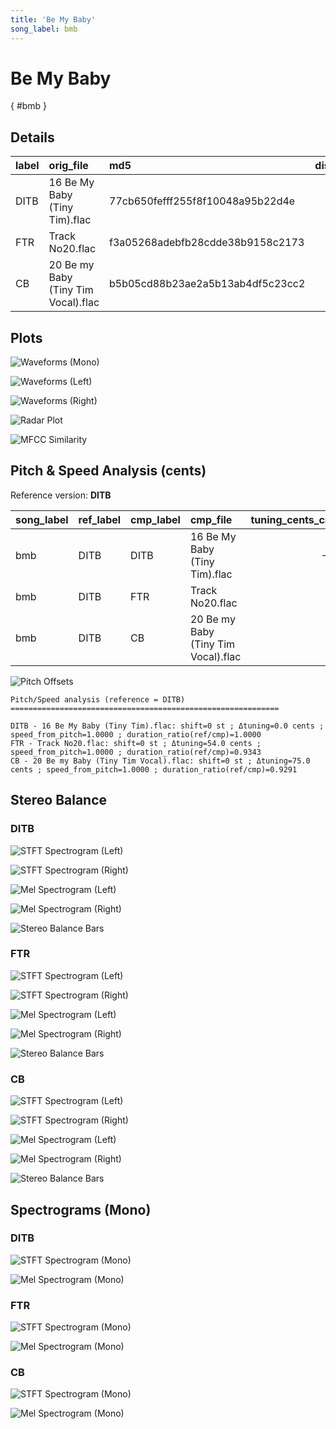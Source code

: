 ```yaml
---
title: 'Be My Baby'
song_label: bmb
---
```


# Be My Baby

[](){ #bmb }

## Details

| label | orig_file                           | md5                              | disc | track | duration_sec | duration_fmt | loudness | loudness_left | loudness_right | loudness_balance |       rms | rms_left | rms_right | rms_balance |   lr_corr | spectral_centroid |
| :---- | :---------------------------------- | :------------------------------- | ---: | ----: | -----------: | :----------- | -------: | ------------: | -------------: | ---------------: | --------: | -------: | --------: | ----------: | --------: | ----------------: |
| DITB  | 16 Be My Baby (Tiny Tim).flac       | 77cb650fefff255f8f10048a95b22d4e |    1 |    16 |       345.08 | 05:45:080    | -18.0319 |      -15.6589 |        -15.913 |         0.254138 |  0.132364 | 0.156025 |  0.152597 |    0.003428 |  0.519683 |           1635.73 |
| FTR   | Track No20.flac                     | f3a05268adebfb28cdde38b9158c2173 |    6 |    20 |       369.36 | 06:09:360    | -22.4717 |      -16.9266 |       -19.6026 |          2.67602 | 0.0593101 | 0.101451 | 0.0708988 |   0.0305521 | -0.111429 |              2401 |
| CB    | 20 Be my Baby (Tiny Tim Vocal).flac | b5b05cd88b23ae2a5b13ab4df5c23cc2 |    6 |    20 |      371.427 | 06:11:427    | -22.4857 |      -16.9513 |       -19.6147 |          2.66331 | 0.0591953 | 0.101195 | 0.0706797 |   0.0305158 | -0.110619 |           2399.11 |

## Plots

![Waveforms (Mono)](../assets/songs/bmb/bmb-waveforms_Mono.png)

![Waveforms (Left)](../assets/songs/bmb/bmb-waveforms_L.png)

![Waveforms (Right)](../assets/songs/bmb/bmb-waveforms_R.png)

![Radar Plot](../assets/songs/bmb/bmb-radar_plot.png)

![MFCC Similarity](../assets/songs/bmb/bmb-similarity_matrix.png)

## Pitch & Speed Analysis (cents)

Reference version: **DITB**

| song_label | ref_label | cmp_label | cmp_file                            | tuning_cents_cmp | tuning_cents_ref | delta_tuning_cents | semitone_shift_vs_ref | chroma_similarity | speed_factor_from_pitch | duration_ratio_ref_over_cmp |
| :--------- | :-------- | :-------- | :---------------------------------- | ---------------: | ---------------: | -----------------: | --------------------: | ----------------: | ----------------------: | --------------------------: |
| bmb        | DITB      | DITB      | 16 Be My Baby (Tiny Tim).flac       |              -26 |              -26 |                  0 |                     0 |                 1 |                       1 |                           1 |
| bmb        | DITB      | FTR       | Track No20.flac                     |               28 |              -26 |                 54 |                     0 |          0.998649 |                       1 |                    0.934265 |
| bmb        | DITB      | CB        | 20 Be my Baby (Tiny Tim Vocal).flac |               49 |              -26 |                 75 |                     0 |          0.998557 |                       1 |                    0.929066 |

![Pitch Offsets](../assets/songs/bmb/bmb-pitch_offsets.png)

```text
Pitch/Speed analysis (reference = DITB)
============================================================

DITB - 16 Be My Baby (Tiny Tim).flac: shift=0 st ; Δtuning=0.0 cents ; speed_from_pitch=1.0000 ; duration_ratio(ref/cmp)=1.0000
FTR - Track No20.flac: shift=0 st ; Δtuning=54.0 cents ; speed_from_pitch=1.0000 ; duration_ratio(ref/cmp)=0.9343
CB - 20 Be my Baby (Tiny Tim Vocal).flac: shift=0 st ; Δtuning=75.0 cents ; speed_from_pitch=1.0000 ; duration_ratio(ref/cmp)=0.9291

```

## Stereo Balance

### DITB

![STFT Spectrogram (Left)](../assets/songs/bmb/bmb-DITB_spectrogram_L.png)

![STFT Spectrogram (Right)](../assets/songs/bmb/bmb-DITB_spectrogram_R.png)

![Mel Spectrogram (Left)](../assets/songs/bmb/bmb-DITB_melspec_L.png)

![Mel Spectrogram (Right)](../assets/songs/bmb/bmb-DITB_melspec_R.png)

![Stereo Balance Bars](../assets/songs/bmb/bmb-DITB_balance.png)

### FTR

![STFT Spectrogram (Left)](../assets/songs/bmb/bmb-FTR_spectrogram_L.png)

![STFT Spectrogram (Right)](../assets/songs/bmb/bmb-FTR_spectrogram_R.png)

![Mel Spectrogram (Left)](../assets/songs/bmb/bmb-FTR_melspec_L.png)

![Mel Spectrogram (Right)](../assets/songs/bmb/bmb-FTR_melspec_R.png)

![Stereo Balance Bars](../assets/songs/bmb/bmb-FTR_balance.png)

### CB

![STFT Spectrogram (Left)](../assets/songs/bmb/bmb-CB_spectrogram_L.png)

![STFT Spectrogram (Right)](../assets/songs/bmb/bmb-CB_spectrogram_R.png)

![Mel Spectrogram (Left)](../assets/songs/bmb/bmb-CB_melspec_L.png)

![Mel Spectrogram (Right)](../assets/songs/bmb/bmb-CB_melspec_R.png)

![Stereo Balance Bars](../assets/songs/bmb/bmb-CB_balance.png)

## Spectrograms (Mono)

### DITB

![STFT Spectrogram (Mono)](../assets/songs/bmb/bmb-DITB_spectrogram_Mono.png)

![Mel Spectrogram (Mono)](../assets/songs/bmb/bmb-DITB_melspec_Mono.png)

### FTR

![STFT Spectrogram (Mono)](../assets/songs/bmb/bmb-FTR_spectrogram_Mono.png)

![Mel Spectrogram (Mono)](../assets/songs/bmb/bmb-FTR_melspec_Mono.png)

### CB

![STFT Spectrogram (Mono)](../assets/songs/bmb/bmb-CB_spectrogram_Mono.png)

![Mel Spectrogram (Mono)](../assets/songs/bmb/bmb-CB_melspec_Mono.png)
